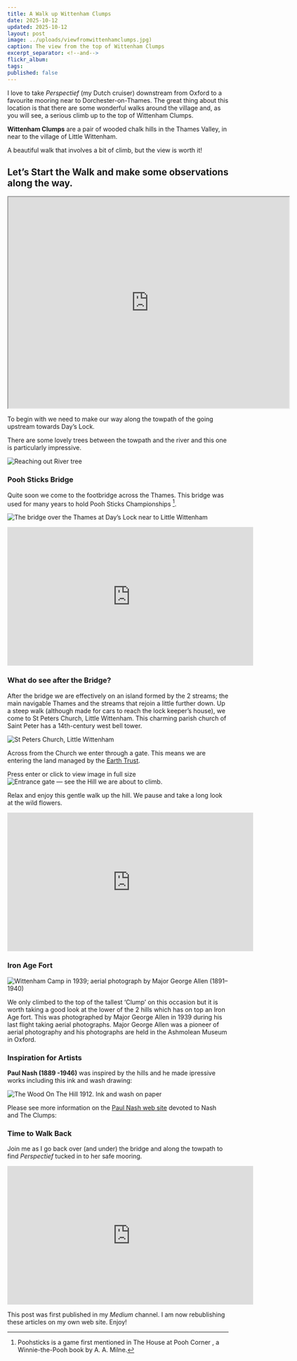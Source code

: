```yaml
---
title: A Walk up Wittenham Clumps
date: 2025-10-12
updated: 2025-10-12
layout: post
image: ../uploads/viewfromwittenhamclumps.jpg)
caption: The view from the top of Wittenham Clumps
excerpt_separator: <!--and-->
flickr_album:
tags:
published: false
---
```

I love to take _Perspectief_ (my Dutch cruiser) downstream from Oxford to a favourite mooring near to Dorchester-on-Thames. The great thing about this location is that there are some wonderful walks around the village and, as you will see, a serious climb up to the top of Wittenham Clumps.

**Wittenham Clumps** are a pair of wooded chalk hills in the Thames Valley, in near to the village of Little Wittenham.

A beautiful walk that involves a bit of climb, but the view is worth it!

<!--and-->

## Let’s Start the Walk and make some observations along the way.

<iframe src="https://www.google.com/maps/d/embed?mid=1sRPlXhDtAkV-31W6iiBH_aMg154eae2Q&ehbc=2E312F" width="640" height="480"></iframe>

To begin with we need to make our way along the towpath of the going upstream towards Day’s Lock.

There are some lovely trees between the towpath and the river and this one is particularly impressive.

![Reaching out River tree](https://live.staticflickr.com/65535/51226192583_5b521365ee_h.jpg)

### Pooh Sticks Bridge

Quite soon we come to the footbridge across the Thames. This bridge was used for many years to hold Pooh Sticks Championships [^1].

![The bridge over the Thames at Day’s Lock near to Little Wittenham](../uploads/dayslockbridge.png)

<iframe width="560" height="315" src="https://www.youtube.com/embed/blF9KoI3BxE?si=emLTE8uvr3C-34vH" title="YouTube video player" frameborder="0" allow="accelerometer; autoplay; clipboard-write; encrypted-media; gyroscope; picture-in-picture; web-share" referrerpolicy="strict-origin-when-cross-origin" allowfullscreen></iframe>

### What do see after the Bridge?

After the bridge we are effectively on an island formed by the 2 streams; the main navigable Thames and the streams that rejoin a little further down. Up a steep walk (although made for cars to reach the lock keeper’s house), we come to St Peters Church, Little Wittenham. This charming parish church of Saint Peter has a 14th-century west bell tower.

![St Peters Church, Little Wittenham](https://live.staticflickr.com/65535/51345629404_8ccb24f59f_h.jpg)

Across from the Church we enter through a gate. This means we are entering the land managed by the [Earth Trust](https://earthtrust.org.uk/).

Press enter or click to view image in full size
![Entrance gate — see the Hill we are about to climb.](../uploads/earthtrustgate.png)

Relax and enjoy this gentle walk up the hill. We pause and take a long look at the wild flowers.

<iframe width="560" height="315" src="https://www.youtube.com/embed/reRVdrjANpU?si=-h6nclw2j70IIjsi" title="YouTube video player" frameborder="0" allow="accelerometer; autoplay; clipboard-write; encrypted-media; gyroscope; picture-in-picture; web-share" referrerpolicy="strict-origin-when-cross-origin" allowfullscreen></iframe>

### Iron Age Fort

![Wittenham Camp in 1939; aerial photograph by Major George Allen (1891–1940)](../uploads/arialview.jpg)

We only climbed to the top of the tallest ‘Clump’ on this occasion but it is worth taking a good look at the lower of the 2 hills which has on top an Iron Age fort. This was photographed by Major George Allen in 1939 during his last flight taking aerial photographs. Major George Allen was a pioneer of aerial photography and his photographs are held in the Ashmolean Museum in Oxford.

### Inspiration for Artists

**Paul Nash (1889 -1946)** was inspired by the hills and he made ipressive works including this ink and wash drawing:

![The Wood On The Hill 1912. Ink and wash on paper](../uploads/paulnash.jpg)

Please see more information on the [Paul Nash web site](https://www.nashclumps.org/) devoted to Nash and The Clumps:

### Time to Walk Back

Join me as I go back over (and under) the bridge and along the towpath to find _Perspectief_ tucked in to her safe mooring.

<iframe width="560" height="315" src="https://www.youtube.com/embed/jiRmElCyj2I?si=qMz4wAxxkat3LrGF" title="YouTube video player" frameborder="0" allow="accelerometer; autoplay; clipboard-write; encrypted-media; gyroscope; picture-in-picture; web-share" referrerpolicy="strict-origin-when-cross-origin" allowfullscreen></iframe>

This post was first published in my *Medium* channel. I am now rebublishing these articles on my own web site. Enjoy!

[^1]: Poohsticks is a game first mentioned in The House at Pooh Corner , a Winnie-the-Pooh book by A. A. Milne.